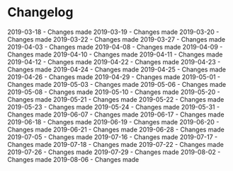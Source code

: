 # Changelog
2019-03-18 - Changes made 
2019-03-19 - Changes made 
2019-03-20 - Changes made 
2019-03-22 - Changes made 
2019-03-27 - Changes made 
2019-04-03 - Changes made 
2019-04-08 - Changes made 
2019-04-09 - Changes made 
2019-04-10 - Changes made 
2019-04-11 - Changes made 
2019-04-12 - Changes made 
2019-04-22 - Changes made 
2019-04-23 - Changes made 
2019-04-24 - Changes made 
2019-04-25 - Changes made 
2019-04-26 - Changes made 
2019-04-29 - Changes made 
2019-05-01 - Changes made 
2019-05-03 - Changes made 
2019-05-06 - Changes made 
2019-05-08 - Changes made 
2019-05-10 - Changes made 
2019-05-20 - Changes made 
2019-05-21 - Changes made 
2019-05-22 - Changes made 
2019-05-23 - Changes made 
2019-05-24 - Changes made 
2019-05-31 - Changes made 
2019-06-07 - Changes made 
2019-06-17 - Changes made 
2019-06-18 - Changes made 
2019-06-19 - Changes made 
2019-06-20 - Changes made 
2019-06-21 - Changes made 
2019-06-28 - Changes made 
2019-07-05 - Changes made 
2019-07-16 - Changes made 
2019-07-17 - Changes made 
2019-07-18 - Changes made 
2019-07-22 - Changes made 
2019-07-26 - Changes made 
2019-07-29 - Changes made 
2019-08-02 - Changes made 
2019-08-06 - Changes made 
